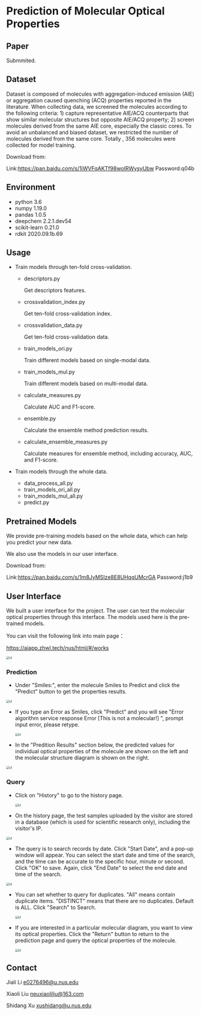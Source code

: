 
# Prediction of Molecular Optical Properties
## Paper

Submmited.

## Dataset

Dataset is composed of molecules with aggregation-induced emission (AIE) or aggregation caused quenching (ACQ) properties reported in the literature. When collecting data, we screened the molecules according to the following criteria: 1) capture representative AIE/ACQ counterparts that show similar molecular structures but opposite AIE/ACQ property; 2) screen molecules derived from the same AIE core, especially the classic cores. To avoid an unbalanced and biased dataset, we restricted the number of molecules derived from the same core. Totally , 356 molecules were collected for model training.

Download from:

Link:https://pan.baidu.com/s/1iWVFqAKTf98woIRWysyUbw  Password:q04b

## Environment

- python  3.6
- numpy  1.19.0
- pandas  1.0.5
- deepchem   2.2.1.dev54
- scikit-learn  0.21.0
- rdkit  2020.09.1b.69

## Usage

- Train models through ten-fold cross-validation.

  - descriptors.py    

    Get descriptors features.

  - crossvalidation_index.py    

    Get ten-fold cross-validation index.

  - crossvalidation_data.py    

    Get ten-fold cross-validation data.

  - train_models_ori.py    

    Train different models based on single-modal data.

  - train_models_mul.py    

    Train different models based on multi-modal data.
    
  - calculate_measures.py

    Calculate AUC and F1-score.

  - ensemble.py

    Calculate the ensemble method prediction results.

  - calculate_ensemble_measures.py 

    Calculate measures for ensemble method, including accuracy, AUC, and F1-score.

- Train models through the whole data.
  - data_process_all.py
  - train_models_ori_all.py
  - train_models_mul_all.py
  - predict.py

## Pretrained Models

We provide pre-training models based on the whole data, which can help you predict your new data. 

We also use the models in our user interface. 

Download from:

Link:https://pan.baidu.com/s/1m8JyMSIze8E8UHqqUMcrGA  Password:j1b9

## User Interface


We built a user interface for the project. The user can test the molecular optical properties through this interface. The models used here is the pre-trained models.

You can visit the following link into main page：

https://aiapp.zhwl.tech/nus/html/#/works

<img src="img/3.png" alt="UI" style="zoom:50%;" />

### Prediction

- Under "Smiles:", enter the molecule Smiles to Predict and click the "Predict" button to get the properties results.

<img src="img/4.png" alt="UI" style="zoom:50%;" />

- If you type an Error as Smiles, click "Predict" and you will see "Error algorithm service response Error [This is not a molecular!] ", prompt input error, please retype.

  <img src="img/11.png" alt="UI" style="zoom:50%;" />

- In the "Predition Results" section below, the predicted values for individual optical properties of the molecule are shown on the left and the molecular structure diagram is shown on the right.

<img src="img/5.png" alt="UI" style="zoom:50%;" />

###  Query

- Click on "History" to go to the history page.

  <img src="img/6.png" alt="UI" style="zoom:50%;" />

- On the history page, the test samples uploaded by the visitor are stored in a database (which is used for scientific research only), including the visitor's IP.

<img src="img/7.png" alt="UI" style="zoom:50%;" />

- The query is to search records by date. Click "Start Date", and a pop-up window will appear. You can select the start date and time of the search, and the time can be accurate to the specific hour, minute or second. Click "OK" to save. Again, click "End Date" to select the end date and time of the search.


<img src="img/8.png" alt="UI" style="zoom:50%;" />

- You can set whether to query for duplicates. "All" means contain duplicate items. "DISTINCT" means that there are no duplicates. Default is ALL. Click "Search" to Search.

  <img src="img/9.png" alt="UI" style="zoom:50%;" />

- If you are interested in a particular molecular diagram, you want to view its optical properties. Click the "Return" button to return to the prediction page and query the optical properties of the molecule.

  <img src="img/10.png" alt="UI" style="zoom:50%;" />

## Contact

Jiali Li [e0276496@u.nus.edu](mailto:e0276496@u.nus.edu)

Xiaoli Liu [neuxiaoliliu@163.com](mailto:neuxiaoliliu@163.com)

Shidang Xu [xushidang@u.nus.edu](mailto:xushidang@u.nus.edu)

